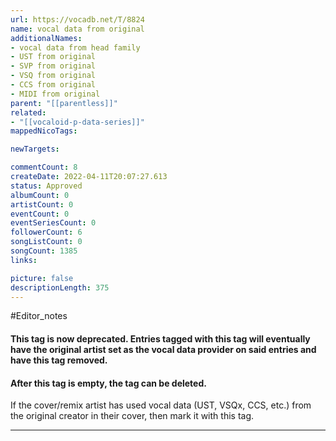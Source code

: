 ```yaml
---
url: https://vocadb.net/T/8824
name: vocal data from original
additionalNames: 
- vocal data from head family
- UST from original
- SVP from original
- VSQ from original
- CCS from original
- MIDI from original
parent: "[[parentless]]"
related:
- "[[vocaloid-p-data-series]]"
mappedNicoTags:

newTargets:

commentCount: 8
createDate: 2022-04-11T20:07:27.613
status: Approved
albumCount: 0
artistCount: 0
eventCount: 0
eventSeriesCount: 0
followerCount: 6
songListCount: 0
songCount: 1385
links: 

picture: false
descriptionLength: 375
---
```


#Editor_notes

#### This tag is now deprecated. Entries tagged with this tag will eventually have the original artist set as the vocal data provider on said entries and have this tag removed.
#### **After this tag is empty, the tag can be deleted.**


If the cover/remix artist has used vocal data (UST, VSQx, CCS, etc.) from the original creator in their cover, then mark it with this tag.

---

